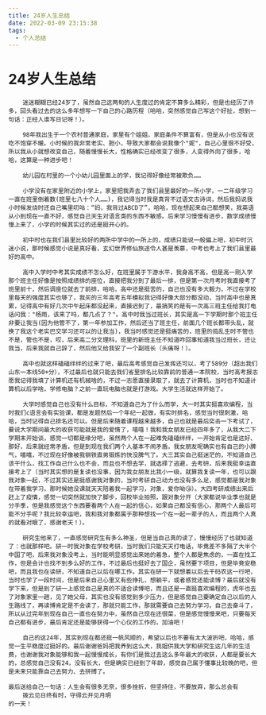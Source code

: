 ```yaml
---
title: 24岁人生总结
date: 2022-03-09 23:15:38
tags:
  - 个人总结
---
```


# 24岁人生总结
		迷迷糊糊已经24岁了，虽然自己这两旬的人生度过的肯定不算多么精彩，但是也经历了许多，回头看过去的这么多年想写一下自己的心路历程（哈哈，突然感觉自己写这个好扯，想到一句话：正经人谁写日记呀！）。

<!-- more -->

		98年我出生于一个农村普通家庭，家里有个姐姐，家庭条件不算富有，但是从小也没有说吃不饱穿不暖。小时候的我非常老实、胆小，导致大家都会说我像个"妮"，自己心里很不好受，所以我从小就想改变自己，随着慢慢长大，性格确实已经改变了很多，人变得外向了很多，哈哈，这算是一种进步吧！
	
		幼儿园在村里的一个小幼儿园里面上的学，我记得好像经常被欺负……
	
		小学没有在家里附近的小学上，家里把我弄去了我们县里最好的一所小学，一二年级学习一直在班里倒着数(班里七八十个人……)，我记得当时我是真背不过语文古诗词，然后我妈说我小时候发烧时还自己嘴里叨咕：“妈，我背过ABCD了”，哈哈，现在想起来自己都想笑，我英语从小到现在一直不好，感觉自己天生对语言类的东西不敏感。后来学习慢慢有进步，数学成绩慢慢上来了，小学的时候其实过的还是挺开心的。
	
		初中时也在我们县里比较好的两所中学中的一所上的，成绩只能说一般偏上吧，初中时沉迷小说，那时候感觉小说是真好看，玄幻世界修仙旅途令人甚是羡慕，中考也考上了我们县里最好的高中。
	
		高中入学时中考其实成绩不怎么好，在班里属于下游水平，我身高不高，但是高一刚入学那个班主任好像是按照成绩排的座位，直接把我分到了最后一排，但是第一次月考时我直接考了班里前十，然后调座位就去了前排，哈哈，高中还是挺苦的，自己也没有多大毅力，不过在学校里每天的强度其实也够了，我买的三年高考五年模拟我记得好像大部分都没动，当时高中也是真累，记得高中有好几次中午起床都没起来，直接迟到了，最搞笑的是有一次高三班主任给我打电话问我："杨雨，该来了吗，都几点了？"。高中时我当过班长，其实是高一下学期时那个班主任非要让我当(因为他管不了，第一年参加工作，然后还当了班主任，前面几个班长都带头乱，就换了我这个老实巴交学习还可以的让我当)，我当时感觉还是挺痛苦的，班里的捣乱生时不管也不是，管也不是，哎，后来高二分文理科，班里的新班主任不知道咋回事知道我当过班长，还让我当，后来我就自己辞了，然后他又给我安了一个副班长（头痛呀！）。
	
		高中也就这样磕磕绊绊的过来了吧，最后高考感觉自己发挥还可以，考了589分（超出我们山东一本线50+分），不过最后也就只能去我们省里排名比较靠前的普通一本院校，当时高考报志愿我记得我填了计算机还有机械啥的，不过一志愿直接录取了，就去了计算机，当时也不知道计算机以后学啥，学修电脑？之前一直玩电脑也就是打游戏。大学生活就这样开始了。
	
		大学时感觉自己也没有什么目标，不知道自己为了什么而学，大一时其实挺喜欢编程，当时我们c语言会有实验课，都是发题然后一个年纪一起做，有实时排名，感觉当时很刺激，哈哈，当时记得自己排名还可以。但是后来随着课程越来越多，自己也就是最后突击一下考试了，要说大学期间最大的收获可能就是我的爱情了，嘻嘻！我和我女朋友已经四年多了，从我大二下学期末开始谈，感觉一切都是缘分吧，虽然两个人在一起难免磕磕绊绊，一开始肯定也是这好、那好，后来就经常矛盾，但是到现在我们两个人基本不闹矛盾，我女朋友呢确实也有自己的小脾气，嘻嘻，不过现在好像被我钢铁直男锻炼的快没脾气了。大三其实自己挺迷茫的，不知道自己该干什么，找工作自己什么也不会，而且也不想去学，就选择了逃避，去考研，后来我挺幸运直接考上了（当时其实想的是复读也没事，因为我女朋友比我小一级，就算我复读一年，也可以跟我对象一起，不过其实还是挺感谢我对象的，当时考研自己动力也没有多么足，感觉都是我对象在带着我学习，那时候她没课就天天陪着我一起学习，对象，爱你呦😘）。大四考研成绩出来后赶上了疫情，感觉一切突然就加快了脚步，回校毕业拍照，跟对象分开（大家都说毕业季也就是分手季，但是我感觉这个东西要看两个人在一起的信心，如果自己都没有信心，那两个人最后可能不分手呢？我比较幸运吧，我和我对象都属于那种想找一个在一起一辈子的人，而且两个人真的就看对眼了，感谢老天！）。
	
		研究生他来了，一直感觉研究生有多么神圣，但是当自己真的读了，慢慢经历了也就知道了：也就那样吧。研一时我对象在学校考研，当时我们只能天天打电话，毕竟差不多隔了大半个中国了吧，后来我对象没考上，当时能明显感觉出来她的着急，整个人都是焦虑的，一直在找工作，但是会计也找不到多么好的工作，不过最后也挺好去了国企，虽然要下项目，但是毕竟安稳吧，而且我也在读研，不知道自己以后在哪工作。其实在研一下就想着以后去干码农这一行吧，当时也学了一段时间，但是后来自己心里又有些挣扎，想躺平，或者感觉还能读博？最后就没有学下来，但是到了研一上感觉自己是真的不适合读博吧，而且还是一直挺喜欢编程的，虎年也去了对象家里一趟，见了她父母，其实也没有感觉到多少压力，但是感觉自己要确定自己以后的人生路线了，再读博肯定是不会读了，那就只能工作，那就需要自己去努力学习，自己去奋斗了，所以从过完年到现在自己一直也在努力中，虽然自己现在还很菜，但是感觉慢慢来吧，只要每天自己都有进步，最后肯定还是能够获得一个心仪的工作的，加油吧！
	
		自己的这24年，其实到现在都还挺一帆风顺的，希望以后也不要有太大波折吧，哈哈，感觉一生平稳度过挺好的。最后谢谢爸妈把我养到这么大，我姐供我大学和研究生这几年的生活费，也谢谢我对象能够和我一起慢慢成长，有你们是我过去这么多年最大的收获，人都是要长大的，总感觉自己没有24，没有长大，但是确实已经到了年龄，感觉自己属于懂事比较晚的吧，但是未来只能靠自己去努力、去拼搏了。
	
	最后送给自己一句话：人生会有很多无奈，很多挫折，但坚持住，不要放弃，那么总会有
		拨云见日终有时，守得云开见月明
	的一天！